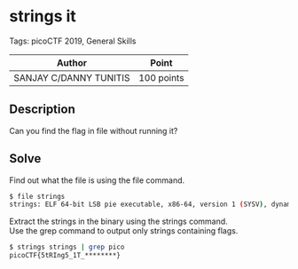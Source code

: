 # strings it

Tags: picoCTF 2019, General Skills

| Author | Point    |
| ------ | -------- |
| SANJAY C/DANNY TUNITIS | 100 points |

## Description

Can you find the flag in file without running it?

## Solve

Find out what the file is using the file command.

```bash
$ file strings                                                                                                                     
strings: ELF 64-bit LSB pie executable, x86-64, version 1 (SYSV), dynamically linked, interpreter /lib64/ld-linux-x86-64.so.2, for GNU/Linux 3.2.0, BuildID[sha1]=047a5079a5f563cd0e540d28f42a37161093ffda, not stripped
```

Extract the strings in the binary using the strings command.  
Use the grep command to output only strings containing flags.

```bash
$ strings strings | grep pico
picoCTF{5tRIng5_1T_********}
```